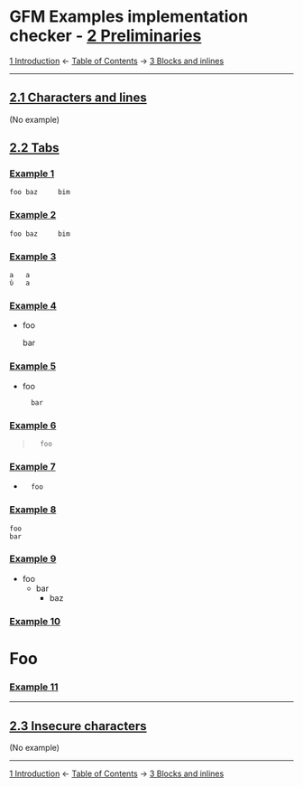 # GFM Examples implementation checker - [2 Preliminaries](https://higuma.github.io/github-flabored-markdown/#preliminaries)

[1 Introduction](introduction.md)
← [Table of Contents](index.md) →
[3 Blocks and inlines](blocks-and-inlines.md)

------------------------------------------------------------------------

## [2.1 Characters and lines](https://higuma.github.io/github-flabored-markdown/#characters-and-lines)

(No example)

## [2.2 Tabs](https://higuma.github.io/github-flabored-markdown/#tabs)

### [Example 1](https://higuma.github.io/github-flabored-markdown/#example-1)

	foo	baz		bim

### [Example 2](https://higuma.github.io/github-flabored-markdown/#example-2)

  	foo	baz		bim

### [Example 3](https://higuma.github.io/github-flabored-markdown/#example-3)

    a	a
    ὐ	a

### [Example 4](https://higuma.github.io/github-flabored-markdown/#example-4)

  - foo

	bar

### [Example 5](https://higuma.github.io/github-flabored-markdown/#example-5)

- foo

		bar

### [Example 6](https://higuma.github.io/github-flabored-markdown/#example-6)

>		foo

### [Example 7](https://higuma.github.io/github-flabored-markdown/#example-7)

-		foo

### [Example 8](https://higuma.github.io/github-flabored-markdown/#example-8)

    foo
	bar

### [Example 9](https://higuma.github.io/github-flabored-markdown/#example-9)

 - foo
   - bar
	 - baz

### [Example 10](https://higuma.github.io/github-flabored-markdown/#example-10)

#	Foo

### [Example 11](https://higuma.github.io/github-flabored-markdown/#example-11)

*	*	*	

## [2.3 Insecure characters](https://higuma.github.io/github-flabored-markdown/#insecure-characters)

(No example)

------------------------------------------------------------------------

[1 Introduction](introduction.md)
← [Table of Contents](index.md) →
[3 Blocks and inlines](blocks-and-inlines.md)
